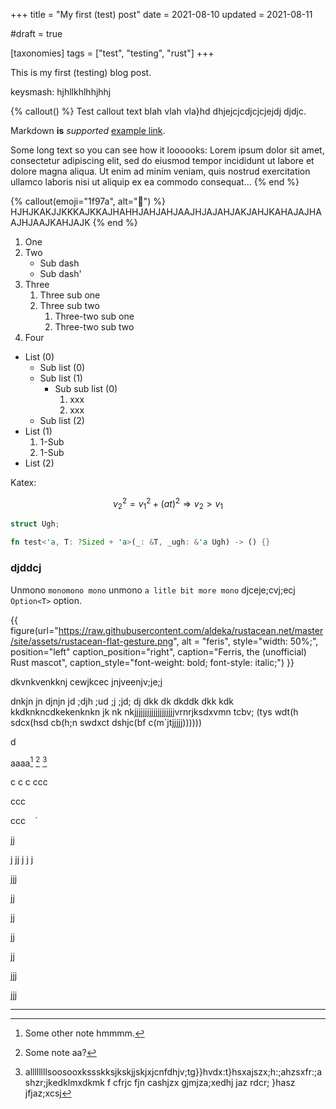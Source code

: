 +++
title = "My first (test) post"
date = 2021-08-10
updated = 2021-08-11

#draft = true

[taxonomies] 
tags = ["test", "testing", "rust"]
+++

This is my first (testing) blog post. 
<!-- more -->
keysmash: hjhllkhlhhjhhj


{% callout() %}
Test callout text blah vlah  vla}hd dhjejcjcdjcjcjejdj djdjc.

Markdown **is** _supported_ [example link](https://example.com). 

Some long text so you can see how it loooooks: Lorem ipsum dolor sit amet, consectetur adipiscing elit, sed do eiusmod tempor incididunt ut labore et dolore magna aliqua. Ut enim ad minim veniam, quis nostrud exercitation ullamco laboris nisi ut aliquip ex ea commodo consequat...
{% end %}

{% callout(emoji="1f97a", alt="🥺") %}
HJHJKAKJJKKKAJKKAJHAHHJAHJAHJAAJHJAJAHJAKJAHJKAHAJAJHAAJHJAAJKAHJAJK
{% end %}

1. One
2. Two
   - Sub dash
   - Sub dash'
3. Three
   1. Three sub one
   2. Three sub two
      1. Three-two sub one
      1. Three-two sub two
4. Four

- List (0)
  - Sub list (0)
  - Sub list (1)
    - Sub sub list (0)
      1. xxx
      2. xxx
  - Sub list (2)
- List (1)
  1. 1-Sub
  2. 1-Sub
- List (2)


Katex:

$$ v_2^2 = v_1^2 + (at)^2 \Rightarrow v_2 > v_1  $$

```rust
struct Ugh;

fn test<'a, T: ?Sized + 'a>(_: &T, _ugh: &'a Ugh) -> () {}
```

### djddcj

Unmono `monomono mono` unmono `a litle bit more mono` djceje;cvj;ecj `Option<T>` option.

{{ figure(url="https://raw.githubusercontent.com/aldeka/rustacean.net/master/site/assets/rustacean-flat-gesture.png",
          alt = "feris",
          style="width: 50%;",
          position="left"
          caption_position="right",
          caption="Ferris, the (unofficial) Rust mascot",
          caption_style="font-weight: bold; font-style: italic;") }}

dkvnkvenkknj
cewjkcec
jnjveenjv;je;j

dnkjn
jn
djnjn
jd
;djh
;ud
;j
;jd;
dj
dkk
dk
dkddk
dkk
kdk
kkdknkncdkekenknkn
jk
nk
nkjjjjjjjjjjjjjjjjjjjvrnrjksdxvmn tcbv; (tys wdt(h sdcx(hsd cb(h;n swdxct dshjc(bf c(m`jtjjjjj))))))

d

aaaa[^2] [^1] [^also]


c
c
c
ccc




ccc



ccc
`
`
`



jj


j
jj
j
j
j



jjj



jj


jj


jj



jj






jjj



jjj

---

[^1]: Some note aa?

[^2]: Some other note hmmmm.

[^also]: allllllllsoosooxkssskksjkskjjskjxjcnfdhjv;tg}}hvdx:t}hsxajszx;h:;ahzsxfr:;ashzr;jkedklmxdkmk f cfrjc fjn cashjzx gjmjza;xedhj jaz rdcr; }hasz jfjaz;xcsj